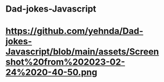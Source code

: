 # Dad-jokes-Javascript

# https://github.com/yehnda/Dad-jokes-Javascript/blob/main/assets/Screenshot%20from%202023-02-24%2020-40-50.png
